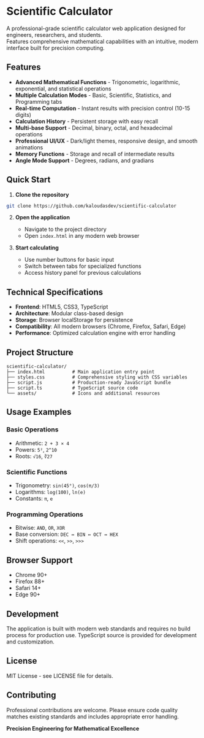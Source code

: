 # Scientific Calculator

A professional-grade scientific calculator web application designed for engineers, researchers, and students.  
Features comprehensive mathematical capabilities with an intuitive, modern interface built for precision computing.

## Features

- **Advanced Mathematical Functions** - Trigonometric, logarithmic, exponential, and statistical operations
- **Multiple Calculation Modes** - Basic, Scientific, Statistics, and Programming tabs
- **Real-time Computation** - Instant results with precision control (10-15 digits)
- **Calculation History** - Persistent storage with easy recall
- **Multi-base Support** - Decimal, binary, octal, and hexadecimal operations
- **Professional UI/UX** - Dark/light themes, responsive design, and smooth animations
- **Memory Functions** - Storage and recall of intermediate results
- **Angle Mode Support** - Degrees, radians, and gradians

## Quick Start

1. **Clone the repository**
```bash
git clone https://github.com/kaloudasdev/scientific-calculator
```

2. **Open the application**
   - Navigate to the project directory
   - Open `index.html` in any modern web browser

3. **Start calculating**
   - Use number buttons for basic input
   - Switch between tabs for specialized functions
   - Access history panel for previous calculations

## Technical Specifications

- **Frontend**: HTML5, CSS3, TypeScript
- **Architecture**: Modular class-based design
- **Storage**: Browser localStorage for persistence
- **Compatibility**: All modern browsers (Chrome, Firefox, Safari, Edge)
- **Performance**: Optimized calculation engine with error handling

## Project Structure

```
scientific-calculator/
├── index.html          # Main application entry point
├── styles.css          # Comprehensive styling with CSS variables
├── script.js           # Production-ready JavaScript bundle
├── script.ts           # TypeScript source code
└── assets/             # Icons and additional resources
```

## Usage Examples

### Basic Operations
- Arithmetic: `2 + 3 × 4`
- Powers: `5²`, `2^10`
- Roots: `√16`, `∛27`

### Scientific Functions
- Trigonometry: `sin(45°)`, `cos(π/3)`
- Logarithms: `log(100)`, `ln(e)`
- Constants: `π`, `e`

### Programming Operations
- Bitwise: `AND`, `OR`, `XOR`
- Base conversion: `DEC ↔ BIN ↔ OCT ↔ HEX`
- Shift operations: `<<`, `>>`, `>>>`

## Browser Support

- Chrome 90+
- Firefox 88+
- Safari 14+
- Edge 90+

## Development

The application is built with modern web standards and requires no build process for production use. TypeScript source is provided for development and customization.

## License

MIT License - see LICENSE file for details.

## Contributing

Professional contributions are welcome. Please ensure code quality matches existing standards and includes appropriate error handling.

**Precision Engineering for Mathematical Excellence**
